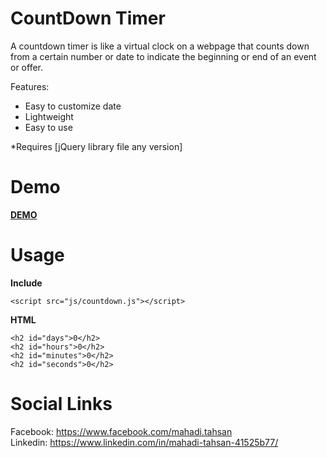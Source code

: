 CountDown Timer
==========

A countdown timer is like a virtual clock on a webpage that counts down from a certain number or date to indicate the beginning or end of an event or offer.

Features:

* Easy to customize date
* Lightweight
* Easy to use

*Requires [jQuery library file any version]

Demo
====

**[DEMO](https://github.com/w3tahsan/CountDown-Timer)**

Usage
=====

**Include**

```
<script src="js/countdown.js"></script>
```

**HTML**

```
<h2 id="days">0</h2>
<h2 id="hours">0</h2>
<h2 id="minutes">0</h2>
<h2 id="seconds">0</h2>
```

Social Links
============

Facebook: https://www.facebook.com/mahadi.tahsan
<br>
Linkedin: https://www.linkedin.com/in/mahadi-tahsan-41525b77/
